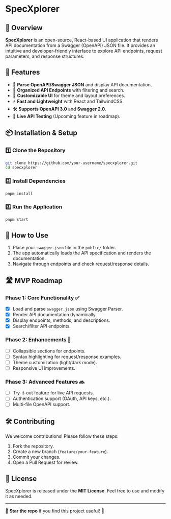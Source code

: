 # SpecXplorer

## 🌟 Overview
**SpecXplorer** is an open-source, React-based UI application that renders API documentation from a Swagger (OpenAPI) JSON file. It provides an intuitive and developer-friendly interface to explore API endpoints, request parameters, and response structures.

## 🚀 Features
- 📝 **Parse OpenAPI/Swagger JSON** and display API documentation.
- 📌 **Organized API Endpoints** with filtering and search.
- 🎨 **Customizable UI** for theme and layout preferences.
- ⚡ **Fast and Lightweight** with React and TailwindCSS.
- 🛠 **Supports OpenAPI 3.0** and **Swagger 2.0**.
- 🔄 **Live API Testing** (Upcoming feature in roadmap).

## 📦 Installation & Setup
### 1️⃣ Clone the Repository
```bash
git clone https://github.com/your-username/specxplorer.git
cd specxplorer
```

### 2️⃣ Install Dependencies
```bash
pnpm install
```

### 3️⃣ Run the Application
```bash
pnpm start
```

## 📌 How to Use
1. Place your `swagger.json` file in the `public/` folder.
2. The app automatically loads the API specification and renders the documentation.
3. Navigate through endpoints and check request/response details.

## 🛣️ MVP Roadmap
### **Phase 1: Core Functionality** ✅
- [x] Load and parse `swagger.json` using Swagger Parser.
- [x] Render API documentation dynamically.
- [x] Display endpoints, methods, and descriptions.
- [x] Search/filter API endpoints.

### **Phase 2: Enhancements** 🚧
- [ ] Collapsible sections for endpoints.
- [ ] Syntax highlighting for request/response examples.
- [ ] Theme customization (light/dark mode).
- [ ] Responsive UI improvements.

### **Phase 3: Advanced Features** 🔜
- [ ] Try-it-out feature for live API requests.
- [ ] Authentication support (OAuth, API keys, etc.).
- [ ] Multi-file OpenAPI support.

## 🛠 Contributing
We welcome contributions! Please follow these steps:
1. Fork the repository.
2. Create a new branch (`feature/your-feature`).
3. Commit your changes.
4. Open a Pull Request for review.

## 📜 License
SpecXplorer is released under the **MIT License**. Feel free to use and modify it as needed.

---
💙 **Star the repo** if you find this project useful! 🚀

